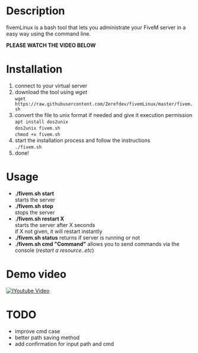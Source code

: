 # Description
fivemLinux is a bash tool that lets you administrate your FiveM server in a easy way using the command line.

**PLEASE WATCH THE VIDEO BELOW**

# Installation
1. connect to your virtual server  
2. download the tool using *wget*  
`wget https://raw.githubusercontent.com/Zerefdev/fivemLinux/master/fivem.sh`
3. convert the file to unix format if needed and give it execution permission  
`apt install dos2unix`  
 `dos2unix fivem.sh`  
 `chmod +x fivem.sh`  
4. start the installation process and follow the instructions  
`./fivem.sh`  
5. done!

# Usage
* .**/fivem.sh start**  
starts the server
* .**/fivem.sh stop**  
stops the server
* .**/fivem.sh restart X**  
starts the server after X seconds  
if X not  given, it will restart instantly
* .**/fivem.sh status** 
returns if server is running or not
* .**/fivem.sh cmd "Command"** 
allows you to send commands via the console (*restart a resource..etc*)

# Demo video

[![IYoutube Video](http://img.youtube.com/vi/_g7CxD-Lj64/0.jpg)](http://www.youtube.com/watch?v=_g7CxD-Lj64)

# TODO
* improve cmd case  
* better path saving method  
* add confirmation for input path and cmd  
